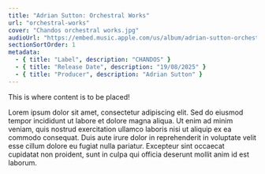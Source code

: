 ```yaml
---
title: "Adrian Sutton: Orchestral Works"
url: "orchestral-works"
cover: "Chandos orchestral works.jpg"
audioUrl: "https://embed.music.apple.com/us/album/adrian-sutton-orchestral-works/1766897662"
sectionSortOrder: 1
metadata:
  - { title: "Label", description: "CHANDOS" }
  - { title: "Release Date", description: "19/08/2025" }
  - { title: "Producer", description: "Adrian Sutton" }
---
```


This is where content is to be placed!

Lorem ipsum dolor sit amet, consectetur adipiscing elit. Sed do eiusmod tempor incididunt ut labore et dolore magna aliqua. Ut enim ad minim veniam, quis nostrud exercitation ullamco laboris nisi ut aliquip ex ea commodo consequat. Duis aute irure dolor in reprehenderit in voluptate velit esse cillum dolore eu fugiat nulla pariatur. Excepteur sint occaecat cupidatat non proident, sunt in culpa qui officia deserunt mollit anim id est laborum.
